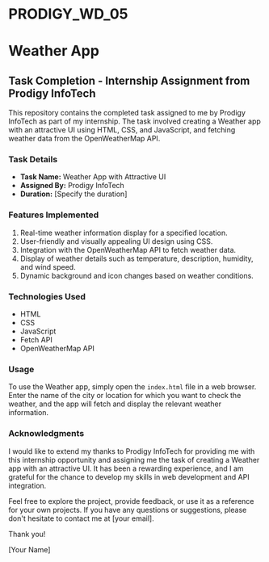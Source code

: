 # PRODIGY_WD_05

# Weather App

## Task Completion - Internship Assignment from Prodigy InfoTech

This repository contains the completed task assigned to me by Prodigy InfoTech as part of my internship. The task involved creating a Weather app with an attractive UI using HTML, CSS, and JavaScript, and fetching weather data from the OpenWeatherMap API.

### Task Details
- **Task Name:** Weather App with Attractive UI
- **Assigned By:** Prodigy InfoTech
- **Duration:** [Specify the duration]

### Features Implemented
1. Real-time weather information display for a specified location.
2. User-friendly and visually appealing UI design using CSS.
3. Integration with the OpenWeatherMap API to fetch weather data.
4. Display of weather details such as temperature, description, humidity, and wind speed.
5. Dynamic background and icon changes based on weather conditions.

### Technologies Used
- HTML
- CSS
- JavaScript
- Fetch API
- OpenWeatherMap API

### Usage
To use the Weather app, simply open the `index.html` file in a web browser. Enter the name of the city or location for which you want to check the weather, and the app will fetch and display the relevant weather information.

### Acknowledgments
I would like to extend my thanks to Prodigy InfoTech for providing me with this internship opportunity and assigning me the task of creating a Weather app with an attractive UI. It has been a rewarding experience, and I am grateful for the chance to develop my skills in web development and API integration.

Feel free to explore the project, provide feedback, or use it as a reference for your own projects. If you have any questions or suggestions, please don't hesitate to contact me at [your email].

Thank you!

[Your Name]
